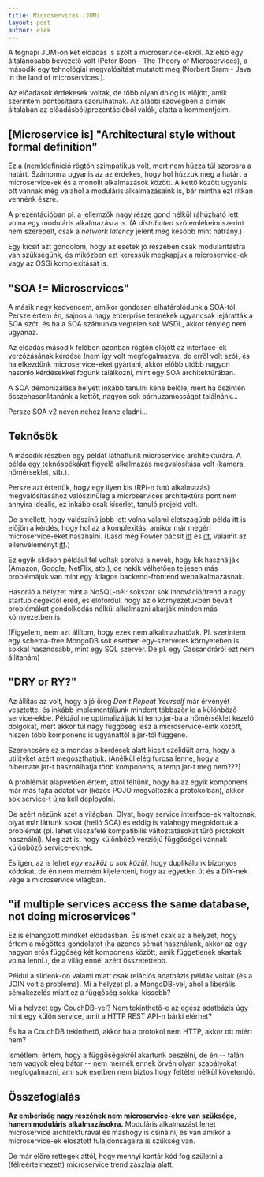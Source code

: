 ```yaml
---
title: Microservices (JUM)
layout: post
author: elek
---
```


A tegnapi JUM-on két előadás is szólt a microservice-ekről. Az első egy általánosabb bevezető volt (Peter Boon - The Theory of Microservices), a második egy tehnológiai megvalósítást mutatott meg (Norbert Sram - Java in the land of microservices ).

Az előadások érdekesek voltak, de több olyan dolog is előjött, amik szerintem pontosításra szorulhatnak. Az alábbi szövegben a címek általában az előadásból/prezentációból valók, alatta a kommentjeim.

## [Microservice is] "Architectural style without formal definition"

Ez a (nem)definíció rögtön szimpatikus volt, mert nem húzza túl szorosra a határt. Számomra ugyanis az az érdekes, hogy hol húzzuk meg a határt a microservice-ek és a monolit alkalmazások között. A kettő között ugyanis ott vannak még valahol a moduláris alkalmazásaink is, bár mintha ezt ritkán vennénk észre.

A prezentációban pl. a jellemzők nagy része gond nélkül ráhúzható lett volna egy moduláris alkalmazásra is. (A _distributed_ szó emlékeim szerint nem szerepelt, csak a _network latency_ jelent meg később mint hátrány.)

Egy kicsit azt gondolom, hogy az esetek jó részében csak modularitástra van szükségünk, és miközben ezt keressük megkapjuk a microservice-ek vagy az OSGi komplexitását is.

## "SOA != Microservices"

A másik nagy kedvencem, amikor gondosan elhatárolódunk a SOA-tól. Persze értem én, sajnos a nagy enterprise termékek ugyancsak lejáratták a SOA szót, és ha a SOA számunka végtelen sok WSDL, akkor tényleg nem ugyanaz.

Az előadás második felében azonban rögtön előjött az interface-ek verzózásának kérdése (nem  így volt megfogalmazva, de erről volt szó), és ha elkezdünk microservice-eket gyártani, akkor előbb utóbb nagyon hasonló kérdésekkel fogunk találkozni, mint egy SOA architektúrában.

A SOA démonizálása helyett inkább tanulni kéne belőle, mert ha őszintén összehasonlítanánk a kettőt, nagyon sok párhuzamosságot találnánk... 

Persze SOA v2 néven nehéz lenne eladni...

## Teknősök

A második részben egy példát láthattunk microservice architektúrára. A példa egy teknősbékákat figyelő alkalmazás megvalósítása volt (kamera, hőmérséklet, stb.).

Persze azt értettük, hogy egy ilyen kis (RPi-n futú alkalmazás) megvalósításához valószínűleg a microservices architektúra pont nem annyira ideális, ez inkább csak kísérlet, tanuló projekt volt.

De amellett, hogy valószínű jobb lett volna valami életszagúbb példa itt is előjön a kérdés, hogy hol az a komplexitás, amikor már megéri microservice-eket használni. (Lásd még Fowler bácsit [itt][1] és [itt][2], valamit az ellenvéleményt [itt][3].)

Ez egyik slideon például fel voltak sorolva a nevek, hogy kik használják (Amazon, Google, NetFlix, stb.), de nekik vélhetően teljesen más problémájuk van mint egy átlagos backend-frontend webalkalmazásnak. 

Hasonló a helyzet mint a NoSQL-nél: sokszor sok innováció/trend a nagy startup cégektől ered, és előfordul, hogy az ő környezetükben bevált problémákat gondolkodás nélkül alkalmazni akarják minden más környezetben is.

(Figyelem, nem azt állítom, hogy ezek nem alkalmazhatóak. Pl. szerintem egy schema-free MongoDB sok esetben egy-szerveres környeteben is sokkal hasznosabb, mint egy SQL szerver. De pl. egy Cassandráról ezt nem állítanám)

## "DRY or RY?"

Az állítás az volt, hogy a jó öreg _Don't Repeat Yourself_ már érvényét vesztette, és inkább implementáljunk mindent többször le a különböző service-ekbe. Például ne optimalizáljuk ki temp.jar-ba a hőmérséklet kezelő dolgokat, mert akkor túl nagy függőség lesz a microservice-eink között, hiszen több komponens is ugyanattól a jar-tól függene.

Szerencsére ez a mondás a kérdések alatt kicsit szelidült arra, hogy a utilityket azért megoszthatjuk. (Anélkül elég furcsa lenne, hogy a hibernate.jar-t használhatja több komponens, a temp.jar-t meg nem???)

A problémát alapvetően értem, attól féltünk, hogy ha az egyik komponens már más fajta adatot vár (közös POJO megváltozik a protokolban), akkor sok service-t újra kell deployolni. 

De azért nézünk szét a világban. Olyat, hogy service interface-ek változnak, olyat már láttunk sokat (helló SOA) és eddig is valahogy megoldottuk a problémát (pl. lehet visszafelé kompatibilis változtatásokat tűrő protokolt használni). Meg azt is, hogy különböző verziójú függőségei vannak különböző service-eknek.

És igen, az is lehet _egy eszköz a sok közül_, hogy duplikálunk bizonyos kódokat, de én nem merném kijelenteni, hogy az egyetlen út és a DIY-nek vége a microservice világban.

## "if multiple services access the same database, not doing microservices"

Ez is elhangzott mindkét előadásban. És ismét csak az a helyzet, hogy értem a mögöttes gondolatot (ha azonos sémát használunk, akkor az egy nagyon erős függőség két komponens között, amik függetlenek akartak volna lenni.), de a világ ennél azért összetettebb.

Példul a slideok-on valami miatt csak relációs adatbázis példák voltak (és a JOIN volt a probléma). Mi a helyzet pl. a MongoDB-vel, ahol a liberális sémakezelés miatt ez a függőség sokkal kissebb?

Mi a helyzet egy CouchDB-vel? Nem tekinthető-e az egész adatbázis úgy mint egy külön service, amit a HTTP REST API-n bárki elérhet?

És ha a CouchDB tekinthető, akkor ha a protokol nem HTTP, akkor ott miért nem? 

Ismétlem: értem, hogy a függőségekről akartunk beszélni, de én -- talán nem vagyok elég bátor -- nem mernék ennek örvén olyan szabályokat megfogalmazni, ami sok esetben nem biztos hogy feltétel nélkül követendő.

## Összefoglalás

__Az emberiség nagy részének nem microservice-ekre van szüksége, hanem moduláris alkalmazásokra.__ Moduláris alkalmazást lehet microservice architekturával és máshogy is csinálni, és van amikor a microservice-ek elosztott tulajdonságaira is szükség van.

De már előre rettegek attól, hogy mennyi kontár kód fog születni a (félreértelmezett) microservice trend zászlaja alatt.


[1]: http://martinfowler.com/bliki/MicroservicePremium.html
[2]: http://martinfowler.com/bliki/MonolithFirst.html
[3]: http://martinfowler.com/articles/dont-start-monolith.html

